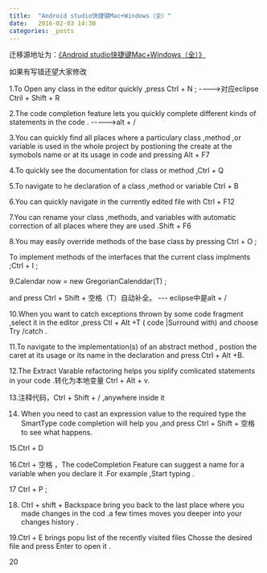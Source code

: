 ```yaml
---
title:  "Android studio快捷键Mac+Windows（全）"
date:   2016-02-03 14:30
categories: _posts
---
```


迁移源地址为：<a href="http://bgwan.blog.163.com/blog/static/23930101620161311036561/">《Android studio快捷键Mac+Windows（全）》</a>

如果有写错还望大家修改

1.To Open any class in the editor quickly ,press Ctrl + N ; ---->对应eclipse   Ctril + Shift + R

2.The code completion feature lets you quickly complete different kinds of statements in the code .     ----->alt + /

3.You can quickly find all places where a particulary class ,method ,or variable is used in the whole project by postioning the create at the symobols name or at its usage in code and pressing Alt + F7

4.To quickly see the documentation for class or method  ,Ctrl + Q

5.To navigate to he declaration of a class ,method or variable Ctrl + B

6.You can quickly navigate in the currently edited file with Ctrl + F12

7.You can rename your class ,methods, and variables with automatic correction of all places where they are used .Shift + F6

8.You may easily override methods of the base class by pressing Ctrl + O ;

To implement methods of the interfaces that the current class implments ;Ctrl + I ;

9.Calendar now = new GregorianCalenddar(T) ;

and press Ctrl + Shift + 空格（T）自动补全。  --- eclipse中是alt + /

10.When you want to catch exceptions thrown by some code fragment ,select it in the editor ,press Ctl + Alt +T ( code |Surround with) and choose Try /catch .

11.To navigate to the implementation(s) of an abstract method , postion the caret at its usage or its name in the declaration and press Ctrl + Alt +B.

12.The Extract Varable refactoring helps you siplify comlicated statements in your code .转化为本地变量 Ctrl + Alt + v.

13.注释代码，Ctrl + Shift + / ,anywhere inside it

14. When you need to cast an expression value to the required type the SmartType code completion will help you ,and press Ctrl + Shift + 空格 to see what happens.

15.Ctrl + D

16.Ctrl + 空格 ，The codeCompletion Feature can suggest a name for a variable when you declare it .For example ,Start typing  .

17 Ctrl + P ;

18. Ctrl + shift + Backspace bring you back to the last place where you made changes in the cod .a few times moves you deeper into your changes history .

19.Ctrl + E brings popu list of the recently visited files Chosse the desired file and press Enter to open it .

20